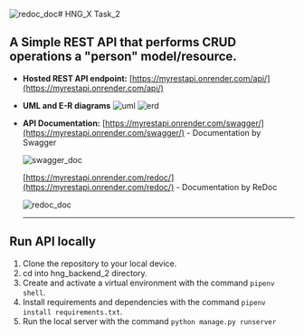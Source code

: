 ![redoc_doc](https://github.com/Gerald-TM/HNG_X_BACKEND_2/assets/105176000/80fe8310-8e6c-47db-b000-10a3145e18a1)# HNG_X Task_2
## A Simple REST API that performs CRUD operations a "person" model/resource.

- **Hosted REST API endpoint:** [https://myrestapi.onrender.com/api/](https://myrestapi.onrender.com/api/)

- **UML and E-R diagrams**
  ![uml](https://github.com/Gerald-TM/HNG_X_BACKEND_2/assets/105176000/c062dacf-a937-4728-b5a0-4b28345ac5f2)
  ![erd](https://github.com/Gerald-TM/HNG_X_BACKEND_2/assets/105176000/c767bd5e-258a-4c5c-94be-294abe28309a)

- **API Documentation:**
  [https://myrestapi.onrender.com/swagger/](https://myrestapi.onrender.com/swagger/) - Documentation by Swagger
  
  ![swagger_doc](https://github.com/Gerald-TM/HNG_X_BACKEND_2/assets/105176000/5e98fa36-ddb1-44df-8c93-20fb31d65578)

  [https://myrestapi.onrender.com/redoc/](https://myrestapi.onrender.com/redoc/) - Documentation by ReDoc
  
  ![redoc_doc](https://github.com/Gerald-TM/HNG_X_BACKEND_2/assets/105176000/5af81025-9408-44b2-8290-5bdabdfa1dea)

  ---
  
## Run API locally
1. Clone the repository to your local device.
2. cd into hng_backend_2 directory.
3. Create and activate a virtual environment with the command  `pipenv shell`.
4. Install requirements and dependencies with the command `pipenv install requirements.txt`.
5. Run the local server with the command `python manage.py runserver`
  
  




